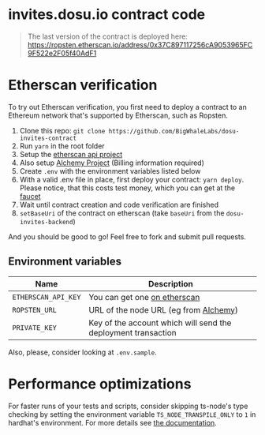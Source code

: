 # invites.dosu.io contract code

> The last version of the contract is deployed here: https://ropsten.etherscan.io/address/0x37C897117256cA9053965FC9F522e2F05f40AdF1

# Etherscan verification

To try out Etherscan verification, you first need to deploy a contract to an Ethereum network that's supported by Etherscan, such as Ropsten.

1. Clone this repo: `git clone https://github.com/BigWhaleLabs/dosu-invites-contract`
2. Run `yarn` in the root folder
3. Setup the [etherscan api project][etherscanapi]
4. Also setup [Alchemy Project][alchemyapps] (Billing information required)
5. Create `.env` with the environment variables listed below
6. With a valid .env file in place, first deploy your contract: `yarn deploy`. Please notice, that this costs test money, which you can get at the [faucet](https://app.mycrypto.com/faucet)
7. Wait until contract creation and code verification are finished
8. `setBaseUri` of the contract on etherscan (take `baseUri` from the `dosu-invites-backend`)

And you should be good to go! Feel free to fork and submit pull requests.

## Environment variables

| Name                | Description                                                   |
| ------------------- | ------------------------------------------------------------- |
| `ETHERSCAN_API_KEY` | You can get one [on etherscan][etherscanapi]                  |
| `ROPSTEN_URL`       | URL of the node URL (eg from [Alchemy][alchemyapps])          |
| `PRIVATE_KEY`       | Key of the account which will send the deployment transaction |

Also, please, consider looking at `.env.sample`.

# Performance optimizations

For faster runs of your tests and scripts, consider skipping ts-node's type checking by setting the environment variable `TS_NODE_TRANSPILE_ONLY` to `1` in hardhat's environment. For more details see [the documentation](https://hardhat.org/guides/typescript.html#performance-optimizations).

[alchemyapps]: https://dashboard.alchemyapi.io/apps/
[etherscanapi]: https://etherscan.io/myapikey
